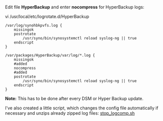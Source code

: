 Edit file **HyperBackup** and enter **nocompress** for HyperBackup logs:

vi /usr/local/etc/logrotate.d/HyperBackup

```
/var/log/synohbkpvfs.log {
    missingok
    postrotate
        /usr/syno/bin/synosystemctl reload syslog-ng || true
    endscript
}

/var/packages/HyperBackup/var/log/*.log {
    missingok
    #added
    nocompress
    #added
    postrotate
        /usr/syno/bin/synosystemctl reload syslog-ng || true
    endscript
}
```

**Note:** This has to be done after every DSM or Hyper Backup update.

I've also created a little script, which changes the config file automatically if necessary and unzips already zipped log files: [stop_logcomp.sh](stop_logcomp.sh)
